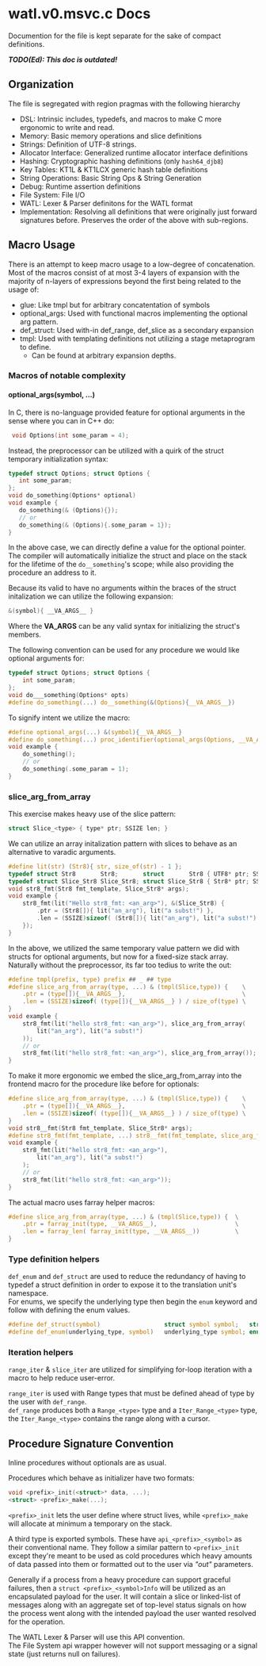 # watl.v0.msvc.c Docs

Documention for the file is kept separate for the sake of compact definitions.

***TODO(Ed): This doc is outdated!***

## Organization

The file is segregated with region pragmas with the following hierarchy

* DSL: Intrinsic includes, typedefs, and macros to make C more ergonomic to write and read.
* Memory: Basic memory operations and slice definitions
* Strings: Definition of UTF-8 strings.
* Allocator Interface: Generalized runtime allocator interface definitions
* Hashing: Cryptographic hashing definitions (only `hash64_djb8`)
* Key Tables: KT1L & KT1LCX generic hash table definitions
* String Operations: Basic String Ops & String Generation
* Debug: Runtime assertion definitions
* File System: File I/O
* WATL: Lexer & Parser definitons for the WATL format
* Implementation: Resolving all definitions that were originally just forward signatures before. Preserves the order of the above with sub-regions.

## Macro Usage

There is an attempt to keep macro usage to a low-degree of concatenation. Most of the macros consist of at most 3-4 layers of expansion with the majority of n-layers of expressions beyond the first being related to the usage of:

* glue: Like tmpl but for arbitrary concatentation of symbols
* optional_args: Used with functional macros implementing the optional arg pattern.
* def_struct: Used with-in def_range, def_slice as a secondary expansion
* tmpl: Used with templating definitions not utilizing a stage metaprogram to define.
	* Can be found at arbitrary expansion depths.

### Macros of notable complexity

#### optional_args(symbol, ...)

In C, there is no-language provided feature for optional arguments in the sense where you can in C++ do:

```c
 void Options(int some_param = 4);
 ```

 Instead, the preprocessor can be utilized with a quirk of the struct temporary initialization syntax:

 ```c
typedef struct Options; struct Options {
	int some_param;
};
void do_something(Options* optional)
void example {
	do_something(& (Options){});
	// or
	do_something(& (Options){.some_param = 1});
}
 ```

 In the above case, we can directly define a value for the optional pointer. The compiler will automatically initialize the struct and place on the stack for the lifetime of the `do__something`'s scope; while also providing the procedure an address to it.

 Because its valid to have no arguments within the braces of the struct initalization we can utilize the following expansion:

```c
&(symbol){ __VA_ARGS__ }
```

Where the __VA_ARGS__ can be any valid syntax for initializing the struct's members.

The following convention can be used for any procedure we would like optional arguments for:

```c
typedef struct Options; struct Options {
	int some_param;
};
void do___something(Options* opts)
#define do_something(...) do__something(&(Options){__VA_ARGS__})
```

To signify intent we utilize the macro:

```c
#define optional_args(...) &(symbol){__VA_ARGS__}
#define do_something(...) proc_identifier(optional_args(Options, __VA_ARGS__))
void example {
	do_something();
	// or
	do_something(.some_param = 1);
}
```

### slice_arg_from_array

This exercise makes heavy use of the slice pattern:

```c 
struct Slice_<type> { type* ptr; SSIZE len; }
```

We can utilize an array initalization pattern with slices to behave as an alternative to varadic arguments.

```c
#define lit(str) (Str8){ str, size_of(str) - 1 };
typedef struct Str8       Str8;       struct       Str8 { UTF8* ptr; SSIZE len; }; 
typedef struct Slice_Str8 Slice_Str8; struct Slice_Str8 { Str8* ptr; SSIZE len; };
void str8_fmt(Str8 fmt_template, Slice_Str8* args);
void example {
	str8_fmt(lit("Hello str8_fmt: <an_arg>"), &(Slice_Str8) {
		.ptr = (Str8[]){ lit("an_arg"), lit("a subst!") },
		.len = (SSIZE)sizeof( (Str8[]){ lit("an_arg"), lit("a subst!") } ) / size_of(Str8)
	});
}
```

In the above, we utilized the same temporary value pattern we did with structs for optional arguments, but now for a fixed-size stack array. Naturally without the preprocessor, its far too tedius to write the out:

```c
#define tmpl(prefix, type) prefix ## _ ## type
#define slice_arg_from_array(type, ...) & (tmpl(Slice,type)) {    \
	.ptr = (type[]){__VA_ARGS__},                                 \
	.len = (SSIZE)sizeof( (type[]){__VA_ARGS__} ) / size_of(type) \
}
void example {
	str8_fmt(lit("hello str8_fmt: <an_arg>"), slice_arg_from_array(
		lit("an_arg"), lit("a subst!")
	));
	// or
	str8_fmt(lit("hello str8_fmt: <an_arg>"), slice_arg_from_array());
}
```

To make it more ergonomic we embed the slice_arg_from_array into the frontend macro for the procedure like before for optionals:

```c
#define slice_arg_from_array(type, ...) & (tmpl(Slice,type)) {    \
	.ptr = (type[]){__VA_ARGS__},                                 \
	.len = (SSIZE)sizeof( (type[]){__VA_ARGS__} ) / size_of(type) \
}
void str8__fmt(Str8 fmt_template, Slice_Str8* args);
#define str8_fmt(fmt_template, ...) str8__fmt(fmt_template, slice_arg_from_array(__VA_ARGS__))
void example {
	str8_fmt(lit("hello str8_fmt: <an_arg>"),
		lit("an_arg"), lit("a subst!")
	);
	// or
	str8_fmt(lit("hello str8_fmt: <an_arg>"));
}
```

The actual macro uses farray helper macros:

```c
#define slice_arg_from_array(type, ...) & (tmpl(Slice,type)) {  \
	.ptr = farray_init(type, __VA_ARGS__),                      \
	.len = farray_len( farray_init(type, __VA_ARGS__))          \
}
```

### Type definition helpers

`def_enum` and `def_struct` are used to reduce the redundancy of having to typedef a struct definition in order to expose it to the translation unit's namespace.  
For enums, we specify the underlying type then begin the `enum` keyword and follow with defining the enum values.

```c
#define def_struct(symbol)                  struct symbol symbol;   struct symbol
#define def_enum(underlying_type, symbol)   underlying_type symbol; enum   symbol
```

### Iteration helpers

`range_iter` & `slice_iter` are utilized for simplifying for-loop iteration with a macro to help reduce user-error.

`range_iter` is used with Range types that must be defined ahead of type by the user with `def_range`.  
`def_range` produces both a `Range_<type>` type and a `Iter_Range_<type>` type, the `Iter_Range_<type>` contains the range along with a cursor.

## Procedure Signature Convention

Inline procedures without optionals are as usual.  

Procedures which behave as initializer have two formats:

```c
void <prefix>_init(<struct>* data, ...);
<struct> <prefix>_make(...);
```

`<prefix>_init` lets the user define where struct lives, while `<prefix>_make` will allocate at minimum a temporary on the stack.

A third type is exported symbols. These have `api_<prefix>_<symbol>` as their conventional name.
They follow a similar pattern to `<prefix>_init` except they're meant to be used as cold procedures which heavy amounts of data passed into them or formatted out to the user via *"out"* parameters.

Generally if a process from a heavy procedure can support graceful failures, then a `struct <prefix>_<symbol>Info` will be utilized as an encapsulated payload for the user. It will contain a slice or linked-list of messages along with an aggregate set of top-level status signals on how the process went along with the intended payload the user wanted resolved for the operation.

The WATL Lexer & Parser will use this API convention.  
The File System api wrapper however will not support messaging or a signal state (just returns null on failures).
